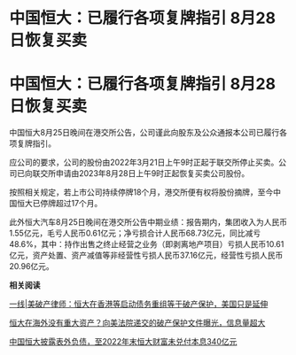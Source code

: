 # 中国恒大：已履行各项复牌指引 8月28日恢复买卖

# 中国恒大：已履行各项复牌指引 8月28日恢复买卖

中国恒大8月25日晚间在港交所公告，公司谨此向股东及公众通报本公司已履行各项复牌指引。

应公司的要求，公司的股份由2022年3月21日上午9时正起于联交所停止买卖。公司已向联交所申请由2023年8月28日上午9时正起恢复买卖公司股份。

按照相关规定，若上市公司持续停牌18个月，港交所便有权将股份摘牌，至今中国恒大已停牌超过17个月。

此外恒大汽车8月25日晚间在港交所公告中期业绩：报告期内，集团收入为人民币1.55亿元，毛亏人民币0.61亿元；净亏损合计人民币68.73亿元，同比减亏48.6%，其中：持作出售之终止经营之业务（即剥离地产项目）亏损人民币10.61亿元，资产处置、资产减值等非经营性亏损人民币37.16亿元，经营性亏损人民币20.96亿元。

**相关阅读**

[一线|美破产律师：恒大在香港等启动债务重组等于破产保护，美国只是延伸
](https://new.qq.com/rain/a/20230819A02XZS00)

[恒大在海外没有重大资产？向美法院递交的破产保护文件曝光，信息量超大
](https://new.qq.com/rain/a/20230818A0447400)

[中国恒大披露表外负债，至2022年末恒大财富未兑付本息340亿元
](https://new.qq.com/rain/a/20230822A06HO600)


